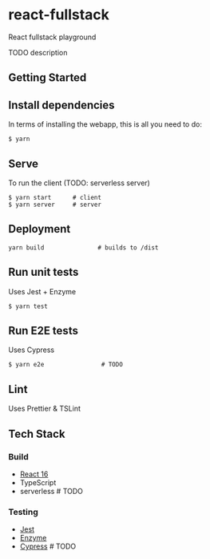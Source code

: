 # react-fullstack

React fullstack playground

TODO description

## Getting Started

## Install dependencies

In terms of installing the webapp, this is all you need to do:

```
$ yarn
```

## Serve

To run the client (TODO: serverless server)

```
$ yarn start      # client
$ yarn server     # server
```

## Deployment

```
yarn build               # builds to /dist
```

## Run unit tests

Uses Jest + Enzyme

```
$ yarn test
```

## Run E2E tests

Uses Cypress

```
$ yarn e2e                # TODO
```

## Lint

Uses Prettier & TSLint

## Tech Stack

### Build

- [React 16](https://reactjs.org/)
- TypeScript
- serverless # TODO

### Testing

- [Jest](https://jestjs.io/)
- [Enzyme](https://airbnb.io/enzyme/)
- [Cypress](https://www.cypress.io/) # TODO
